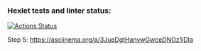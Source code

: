 ### Hexlet tests and linter status:
[![Actions Status](https://github.com/EgorCD/java-project-61/workflows/hexlet-check/badge.svg)](https://github.com/EgorCD/java-project-61/actions)

Step 5:
https://asciinema.org/a/3JueDgtHanvwGwceDNOz1jDIa
